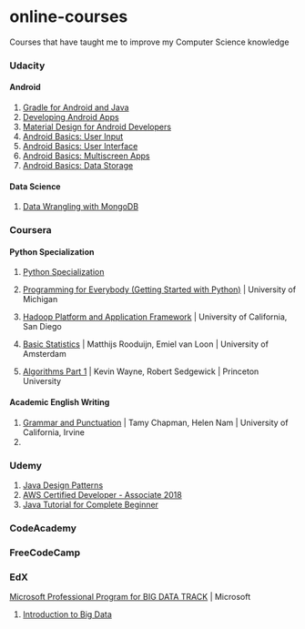 # online-courses
Courses that have taught me to improve my Computer Science knowledge

### Udacity
#### Android
1. [Gradle for Android and Java](https://classroom.udacity.com/courses/ud867)
2. [Developing Android Apps](https://classroom.udacity.com/courses/ud851)
3. [Material Design for Android Developers](https://classroom.udacity.com/courses/ud862)
4. [Android Basics: User Input](https://classroom.udacity.com/courses/ud836)
5. [Android Basics: User Interface](https://classroom.udacity.com/courses/ud834)
6. [Android Basics: Multiscreen Apps](https://classroom.udacity.com/courses/ud839)
7. [Android Basics: Data Storage](https://classroom.udacity.com/courses/ud845)

#### Data Science
1. [Data Wrangling with MongoDB](https://classroom.udacity.com/courses/ud032)

### Coursera
#### Python Specialization
1. [Python Specialization](https://www.coursera.org/specializations/python)
  1. [Programming for Everybody (Getting Started with Python)](https://www.coursera.org/learn/python/home/welcome) | University of Michigan

1. [Hadoop Platform and Application Framework](https://www.coursera.org/learn/hadoop/home/welcome) | University of California, San Diego
2. [Basic Statistics](https://www.coursera.org/learn/basic-statistics/home/welcome) | Matthijs Rooduijn, Emiel van Loon | University of Amsterdam
3. [Algorithms Part 1](https://www.coursera.org/learn/algorithms-part1/) | Kevin Wayne, Robert Sedgewick | Princeton University

#### Academic English Writing
1. [Grammar and Punctuation](https://www.coursera.org/learn/grammar-punctuation/home/welcome) | Tamy Chapman, Helen Nam | University of California, Irvine
2. 
### Udemy
1. [Java Design Patterns](https://www.udemy.com/java-design-patterns-tutorial)
2. [AWS Certified Developer - Associate 2018](https://www.udemy.com/aws-certified-developer-associate)
3. [Java Tutorial for Complete Beginner](https://www.udemy.com/java-tutorial)
### CodeAcademy

### FreeCodeCamp

### EdX
[Microsoft Professional Program for BIG DATA TRACK](https://academy.microsoft.com/en-us/tracks/big-data) | Microsoft
  1. [Introduction to Big Data](https://courses.edx.org/courses/course-v1:Microsoft+DAT229x+1T2018a/course/)

